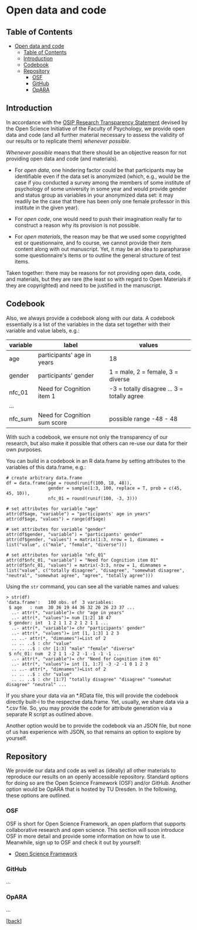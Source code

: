 # Open data and code

## Table of Contents

- [Open data and code](#open-data-and-code)
  - [Table of Contents](#table-of-contents)
  - [Introduction](#introduction)
  - [Codebook](#codebook)
  - [Repository](#repository)
    - [OSF](#osf)
    - [GitHub](#github)
    - [OpARA](#opara)

## Introduction

In accordance with the [OSIP Research Transparency Statement](https://tu-dresden.de/mn/psychologie/die-fakultaet/open-science/osip-research-transparency-statement) devised by the Open Science Initiative of the Faculty of Psychology, we provide open data and code (and all further material necessary to assess the validity of our results or to replicate them) *whenever possible*.

*Whenever possible* means that there should be an objective reason for not providing open data and code (and materials).

- For *open data*, one hindering factor could be that participants may be identifiable even if the data set is anonymized (which, e.g., would be the case if you conducted a survey among the members of some institute of psychology of some university in some year and would provide gender and status group as variables in your anonymized data set: it may readily be the case that there has been only one female professor in this institute in the given year).

- For *open code*, one would need to push their imagination really far to construct a reason why its provision is not possible.

- For *open materials*, the reason may be that we used some copyrighted est or questionnaire, and fo course, we cannot provide their item content along with out manuscript. Yet, it may be an idea to parapharase some questionnaire's items or to outline the general structure of test items.

Taken together: there may be reasons for not providing open data, code, and materials, but they are rare (the least so with regard to Open Materials if they are copyrighted) and need to be justified in the manuscript.

## Codebook

Also, we always provide a codebook along with our data. A codebook essentially is a list of the variables in the data set together with their variable and value labels, e.g.:

| variable | label                        | values                                      |
| -------- | ---------------------------- | ------------------------------------------- |
| age      | participants' age in years   | 18                                       |
| gender   | participants' gender         | 1 = male, 2 = female, 3 = diverse           |
| nfc_01   | Need for Cognition item 1    | -3 = totally disagree ... 3 = totally agree |
| ...      |                              |                                             |
| nfc_sum  | Need for Cognition sum score | possible range -48 - 48                     |

With such a codebook, we ensure not only the transparency of our research, but also make it possible that others can re-use our data for their own purposes.

You can build in a codebook in an R data.frame by setting attributes to the variables of this data.frame, e.g.:

```
# create arbitrary data.frame
df = data.frame(age = round(runif(100, 18, 48)), 
                gender = sample(1:3, 100, replace = T, prob = c(45, 45, 10)), 
                nfc_01 = round(runif(100, -3, 3)))

# set attributes for variable "age"
attr(df$age, "variable") = "participants' age in years"
attr(df$age, "values") = range(df$age)

# set attributes for variable "gender"
attr(df$gender, "variable") = "participants' gender"
attr(df$gender, "values") = matrix(1:3, nrow = 1, dimnames = list("value", c("male", "female", "diverse")))

# set attributes for variable "nfc_01"
attr(df$nfc_01, "variable") = "Need for Cognition item 01"
attr(df$nfc_01, "values") = matrix(-3:3, nrow = 1, dimnames = list("value", c("totally disagree", "disagree", "somewhat disagree", "neutral", "somewhat agree", "agree", "totally agree")))
```

Using the `str` command, you can see all the variable names and values:

```
> str(df)
'data.frame':	100 obs. of  3 variables:
 $ age   : num  30 36 19 44 36 32 26 26 23 37 ...
  ..- attr(*, "variable")= chr "age in years"
  ..- attr(*, "values")= num [1:2] 18 47
 $ gender: int  1 2 1 1 2 2 1 2 1 1 ...
  ..- attr(*, "variable")= chr "participants' gender"
  ..- attr(*, "values")= int [1, 1:3] 1 2 3
  .. ..- attr(*, "dimnames")=List of 2
  .. .. ..$ : chr "value"
  .. .. ..$ : chr [1:3] "male" "female" "diverse"
 $ nfc_01: num  2 2 1 1 -2 2 -1 -1 -1 -1 ...
  ..- attr(*, "variable")= chr "Need for Cognition item 01"
  ..- attr(*, "values")= int [1, 1:7] -3 -2 -1 0 1 2 3
  .. ..- attr(*, "dimnames")=List of 2
  .. .. ..$ : chr "value"
  .. .. ..$ : chr [1:7] "totally disagree" "disagree" "somewhat disagree" "neutral" ...
```

If you share your data via an \*.RData file, this will provide the codebook directly built-i to the respectve data.frame. Yet, usually, we share data via a *.csv file. So, you may provide the code for attribute generation via a separate R script as outlined above.

Another option would be to provide the codebook via an JSON file, but none of us has experience with JSON, so that remains an option to explore by yourself. 

## Repository

We provide our data and code as well as (ideally) all other materials to reproduce our results on an openly accessible repository. Standard options for doing so are the Open Science Framework (OSF) and/or GitHub. Another option would be OpARA that is hosted by TU Dresden. In the following, these options are outlined.

### OSF

OSF is short for Open Science Framework, an open platform that supports collaborative research and open science. This section will soon introduce OSF in more detail and provide some information on how to use it. Meanwhile, sign up to OSF and check it out by yourself:

- [Open Science Framework](https://osf.io)

### GitHub

...

### OpARA

...

[[back](00_How_to_organize_a_research_project.md#organization-of-this-manual)]
